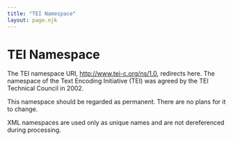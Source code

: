 ```yaml
---
title: "TEI Namespace"
layout: page.njk
---
```

# TEI Namespace

The TEI namespace URI, http://www.tei-c.org/ns/1.0, redirects here. The namespace of the Text Encoding Initiative (TEI) was agreed by the TEI Technical Council in 2002.

This namespace should be regarded as permanent. There are no plans for it to change.

XML namespaces are used only as unique names and are not dereferenced during processing.
